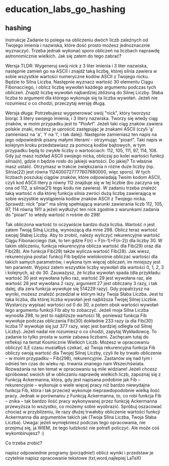# education_labs_go_hashing
## hashing

Instrukcje
Zadanie to polega na obliczeniu dwóch liczb zależnych od Twojego imienia i nazwiska, które dość prosto możesz jednoznacznie wyznaczyć. Trzeba jednak wykonać sporo obliczeń na liczbach naprawdę astronomicznie wielkich. Jak się zatem do tego zabrać?
 
 
Wersja TLDR: Wygeneruj swój nick z 3 liter imienia i 3 liter nazwiska, następnie zamień go na ASCII i znajdź taką liczbę, której silnia zawiera w sobie wszystkie wartości numeryczne kodów ASCII z Twojego nicku. Będzie to Silna Liczba. Następnie wyznacz wartość 30 elementu Ciągu Fibonacciego, i oblicz liczbę wywołań każdego argumentu podczas tych obliczeń. Znajdź liczbę wywołań najbardziej zbliżoną do Silnej Liczby. Słaba liczba to argument dla którego wykonuje się ta liczba wywołań. Jeżeli nie rozumiesz o co chodzi, przeczytaj wersję długą.
 
 
Wersja długa: Potrzebujesz wygenerować swój "nick", który tworzysz biorąc 3 litery swojego imienia, i 3 litery nazwiska. Tworzy się wtedy ciąg znaków, w moim przypadku jest to "PioArł". Jeżeli taki ciąg znaków zawiera polskie znaki, możesz je uprościć zastępując je znakami ASCII (czyli 'ą' zamieniasz na 'a', 'ł' na 'l', i tak dalej). Następnie zamieniasz ten napis na jego odpowiednik pisany małymi literami - otrzymując "pioarl". Taki napis w kolejnym kroku przedstawiasz za pomocą kodów bajtowych, w tym przypadku będą to zwykłe liczby o wartościach: 112, 105, 111, 97, 114, 108. Gdy już masz rozkład ASCII swojego nicka, obliczaj po kolei wartości funkcji silnia(n), gdzie n będzie rosło do jakiejś wartości. Do jakiej? To właśnie masz ustalić. Otrzymasz w trakcie zwiększania n różne duże liczby (np. Silnia(22) jest równa 1124000727777607680000, więc sporo). W tych liczbach poszukaj ciągów znaków, które odpowiadają Twoim kodom ASCII, czyli kod ASCII litery p równy 112 znajduje się w tej liczbie (bo zaczyna się ona od 112, a silnia(21) tego kodu nie zawiera). W zadaniu trzeba znaleźć taką wartość n dla której funkcja silnia zwróci dużą liczbę zawierającą w sobie wszystkie wystąpienia kodów znaków ASCII z Twojego nicka. Sprawdź: nick "piar" ma silnię spełniającą warunki zawierania liczb 112, 105, 97, 114 równą 191! a jeżeli wydłużyć ten nick zgodnie z warunkami zadania do "pioarl" to wtedy wartość n rośnie do 298!
 
Tak obliczona wartość to oczywiście bardzo duża liczba. Wartość n jest zatem Twoją Silną Liczbą, wynoszącą dla mnie 298. Oblicz teraz wartość swojej Słabej Liczby. Aby to zrobić, należy wyliczyć rekurencyjnie wartość Ciągu Fibonacciego (tak, to ten gdzie F(n) = F(n-1)+F(n-2)) dla liczby 30. W takim obliczeniu, funkcja rekurencyjna oblicza wartość dla Fib(29) oraz dla Fib(28). Ale funkcja Fib(29) także wylicza wartość Fib(28). Jak wiesz, rekurencyjna postać funkcji Fib będzie wielokrotnie obliczać wartości dla takich samych parametrów, i wykona tym więcej obliczeń, im mniejszy jest ten parametr. Wypisz zatem wszystkie liczby wywołań dla wartości 0, 1, 2, 3 i kolejnych, aż do 30. Zauważysz, że liczba wywołań spada (dla przykładu: wartość 30 jest wywołana tylko raz, wartość 29 jest wywołana raz, ale wartość 28 jest wywołana 2 razy, argument 27 jest obliczany 3 razy, i tak dalej, dla zera funkcja wywołuje się 514229 razy). Gdy popatrzysz na wyniki, możesz znaleźć przedział w którym leży Twoja Słaba Liczba. Jest to taka liczba, dla której liczba wywołań jest najbliższa Twojej Silnej Liczbie. Wystarczy wypisać wartości od 0 do 30, a potem obok wartości wywołań tego argumentu funkcji Fib aby to zobaczyć. Jeżeli moja Silna Liczba wynosiła 298, to jest to najbliższe wartości 18, ponieważ funkcja Fib wywołuje podczas obliczania Fib(30) dokładnie 233 razy (a dla Fib(30) liczba 17 wywołuje się już 377 razy, więc jest bardziej odległa od Silnej Liczby). Jeżeli nadal nie rozumiesz o co chodzi, zapytaj Wykładowcę. To zadanie to tylko prosta w sumie zabawa liczbami. Zachęcam tutaj do refleksji na temat Kosmicznie Wielkich Liczb. Możesz w opracowaniu obliczyć ILE czasu musiałbyś czekać, aż Twoja rekurencyjna funkcja Fib obliczy swoją wartość dla Twojej Silnej Liczby, czyli ile by trwało obliczenie – w moim przypadku – Fib(298), rekurencyjnie. Zastanów się nad tym i odnieś ten czas do wieku np. trwania znanego nam Wszechświata. Rozważania na ten temat w opracowaniu są mile widziane! Jeżeli chcesz spróbować swoich sił w obliczaniu naprawdę wielkich liczb, zapoznaj się z Funkcją Ackermanna, która, gdy jest napisana podobnie jak Fib – rekurencyjnie – wykonuje o wiele więcej pracy niż bardzo niewydajna funkcja Fib, która i tak przecież wykonuje nieprawdopodobnie wielką ilość pracy. Jednak w porównaniu z Funkcją Ackermanna, to, co robi funkcja Fib – znika – tak bardzo ilość pracy wykonywanej przez funkcję Ackermanna przewyższa to wszystko, co możemy sobie wyobrazić. Spróbuj oszacować chociaż w przybliżeniu, ile razy dłużej trwałoby obliczenie wartości funkcji Ackermanna dla argumentów takich jak (Twoja SIlna Liczba, Twoja Słaba Liczba). Uwaga: jeżeli wymiękniesz podczas tego opracowania, nie przejmuj się, ja WIEM, że tego ludzkość nie potrafi policzyć. Ale może coś wykombinujesz? :)
 
 
Co trzeba zrobić?
 
napisz odpowiednie programy (porządnie!)
oblicz wyniki i przedstaw je czytelnie
napisz opracowanie tekstowe (txt,word,najlepiej LaTeX)